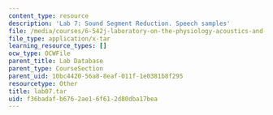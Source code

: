 ```yaml
---
content_type: resource
description: 'Lab 7: Sound Segment Reduction. Speech samples'
file: /media/courses/6-542j-laboratory-on-the-physiology-acoustics-and-perception-of-speech-fall-2005/f36badafb6762ae16f612d80dba17bea_lab07.tar
file_type: application/x-tar
learning_resource_types: []
ocw_type: OCWFile
parent_title: Lab Database
parent_type: CourseSection
parent_uid: 10bc4420-56a8-8eaf-011f-1e0381b8f295
resourcetype: Other
title: lab07.tar
uid: f36badaf-b676-2ae1-6f61-2d80dba17bea
---
```

